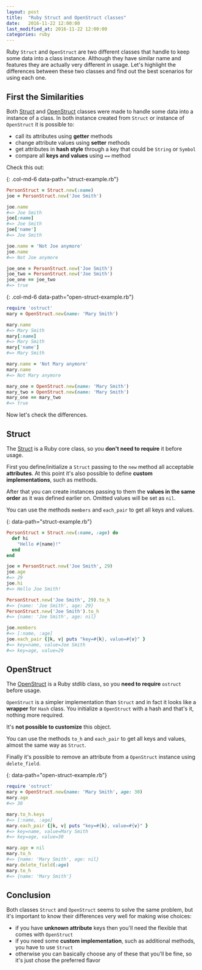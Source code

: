 ```yaml
---
layout: post
title:  "Ruby Struct and OpenStruct classes"
date:   2016-11-22 12:00:00
last_modified_at: 2016-11-22 12:00:00
categories: ruby
---
```


Ruby `Struct` and `OpenStruct` are two different classes that handle to keep some data into a class instance. Although they have similar name and features they are actually very different in usage. Let's highlight the differences between these two classes and find out the best scenarios for using each one.

## First the Similarities

Both [Struct][ruby-struct] and [OpenStruct][ruby-open-struct] classes were made to handle some data into a instance of a class. In both instance created from `Struct` or instance of `OpenStruct` it is possible to:

- call its attributes using **getter** methods
- change attribute values using **setter** methods
- get attributes in **hash style** through a key that could be `String` or `Symbol`
- compare all **keys and values** using `==` method

Check this out:

{: .col-md-6 data-path="struct-example.rb"}
```ruby
PersonStruct = Struct.new(:name)
joe = PersonStruct.new('Joe Smith')

joe.name
#=> Joe Smith
joe[:name]
#=> Joe Smith
joe['name']
#=> Joe Smith

joe.name = 'Not Joe anymore'
joe.name
#=> Not Joe anymore

joe_one = PersonStruct.new('Joe Smith')
joe_two = PersonStruct.new('Joe Smith')
joe_one == joe_two
#=> true
```

{: .col-md-6 data-path="open-struct-example.rb"}
```ruby
require 'ostruct'
mary = OpenStruct.new(name: 'Mary Smith')

mary.name
#=> Mary Smith
mary[:name]
#=> Mary Smith
mary['name']
#=> Mary Smith

mary.name = 'Not Mary anymore'
mary.name
#=> Not Mary anymore

mary_one = OpenStruct.new(name: 'Mary Smith')
mary_two = OpenStruct.new(name: 'Mary Smith')
mary_one == mary_two
#=> true
```

Now let's check the differences.

## Struct

The [Struct][ruby-struct] is a Ruby core class, so you **don't need to require** it before usage.

First you define/initialize a `Struct` passing to the `new` method all acceptable **attributes**. At this point it's also possible to define **custom implementations**, such as methods.

After that you can create instances passing to them the **values in the same order** as it was defined earlier on. Omitted values will be set as `nil`.

You can use the methods `members` and `each_pair` to get all keys and values.

{: data-path="struct-example.rb"}
```ruby
PersonStruct = Struct.new(:name, :age) do
  def hi
    "Hello #{name}!"
  end
end

joe = PersonStruct.new('Joe Smith', 29)
joe.age
#=> 29
joe.hi
#=> Hello Joe Smith!

PersonStruct.new('Joe Smith', 29).to_h
#=> {name: 'Joe Smith', age: 29}
PersonStruct.new('Joe Smith').to_h
#=> {name: 'Joe Smith', age: nil}

joe.members
#=> [:name, :age]
joe.each_pair {|k, v| puts "key=#{k}, value=#{v}" }
#=> key=name, value=Joe Smith
#=> key=age, value=29
```

## OpenStruct

The [OpenStruct][ruby-open-struct] is a Ruby stdlib class, so you **need to require** `ostruct` before usage.

`OpenStruct` is a simpler implementation than `Struct` and in fact it looks like a **wrapper** for `Hash` class. You initialize a `OpenStruct` with a hash and that's it, nothing more required.

It's **not possible to customize** this object.

You can use the methods `to_h` and `each_pair` to get all keys and values, almost the same way as `Struct`.

Finally it's possible to remove an attribute from a `OpenStruct` instance using `delete_field`.

{: data-path="open-struct-example.rb"}
```ruby
require 'ostruct'
mary = OpenStruct.new(name: 'Mary Smith', age: 30)
mary.age
#=> 30

mary.to_h.keys
#=> [:name, :age]
mary.each_pair {|k, v| puts "key=#{k}, value=#{v}" }
#=> key=name, value=Mary Smith
#=> key=age, value=30

mary.age = nil
mary.to_h
#=> {name: 'Mary Smith', age: nil}
mary.delete_field(:age)
mary.to_h
#=> {name: 'Mary Smith'}
```

## Conclusion

Both classes `Struct` and `OpenStruct` seems to solve the same problem, but it's important to know their differences very well for making wise choices:

- if you have **unknown attribute** keys then you'll need the flexible that comes with `OpenStruct`
- if you need some **custom implementation**, such as additional methods, you have to use `Struct`
- otherwise you can basically choose any of these that you'll be fine, so it's just chose the preferred flavor

[ruby-struct]:      https://ruby-doc.org/core-2.3.2/Struct.html
[ruby-open-struct]: http://ruby-doc.org/stdlib-2.3.2/libdoc/ostruct/rdoc/OpenStruct.html
